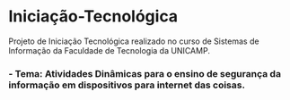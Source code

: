# Iniciação-Tecnológica
Projeto de Iniciação Tecnológica realizado no curso de Sistemas de Informação da Faculdade de Tecnologia da UNICAMP.

### - Tema: Atividades Dinâmicas para o ensino de segurança da informação em dispositivos para internet das coisas.
